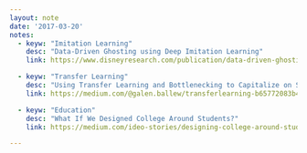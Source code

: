 ```yaml
---
layout: note
date: '2017-03-20'
notes:
  - keyw: "Imitation Learning"
    desc: "Data-Driven Ghosting using Deep Imitation Learning"
    link: https://www.disneyresearch.com/publication/data-driven-ghosting/

  - keyw: "Transfer Learning"
    desc: "Using Transfer Learning and Bottlenecking to Capitalize on State of the Art DNNs"
    link: https://medium.com/@galen.ballew/transferlearning-b65772083b47#.a5euptoje

  - keyw: "Education"
    desc: "What If We Designed College Around Students?"
    link: https://medium.com/ideo-stories/designing-college-around-students-ee8e3c56fed6#.x9rcu53vd

---
```

